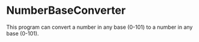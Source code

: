 # NumberBaseConverter
This program can convert a number in any base (0-101) to a number in any base (0-101).
